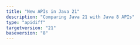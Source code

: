 ```yaml
---
title: "New APIs in Java 21"
description: "Comparing Java 21 with Java 8 APIs"
type: "apidiff"
targetversion: "21"
baseversion: "8"
---
```

